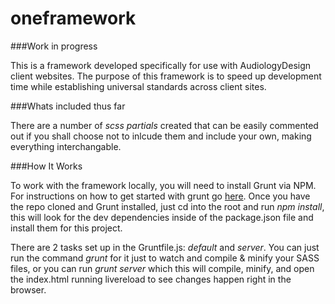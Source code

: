 oneframework
============

###Work in progress

This is a framework developed specifically for use with AudiologyDesign client websites. The purpose of this framework is to
speed up development time while establishing universal standards across client sites.

###Whats included thus far

There are a number of _scss partials_ created that can be easily commented out if you shall choose not to inlcude them and
include your own, making everything interchangable.

###How It Works

To work with the framework locally, you will need to install Grunt via NPM. For instructions on how to get started with grunt go [here](http://gruntjs.com/getting-started). 
Once you have the repo cloned and Grunt installed, just cd into the root and run *npm install*, this will look for the dev dependencies inside
of the package.json file and install them for this project.

There are 2 tasks set up in the Gruntfile.js: *default* and *server*. You can just run the command *grunt* for it just to watch and compile & minify your SASS files, 
or you can run *grunt server* which this will compile, minify, and open the index.html running livereload to see changes happen right in the browser.

